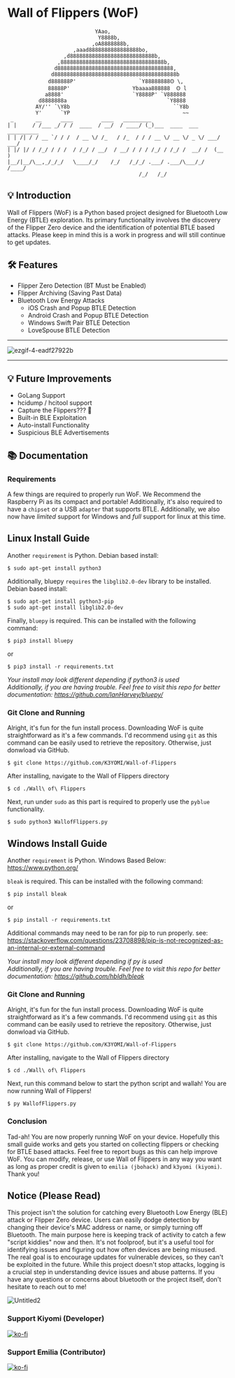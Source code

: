 # Wall of Flippers (WoF)
                                YAao,                            
                                 Y8888b, 
                               ,oA8888888b,      
                         ,aaad8888888888888888bo,   
                      ,d888888888888888888888888888b,               
                    ,888888888888888888888888888888888b,            
                   d8888888888888888888888888888888888888,           
                  d888888888888888888888888888888888888888b                 
                 d888888P'                    `Y88888888Ꙩ \,             
                 88888P'                    Ybaaaa888888  Ꙩ l          
                a8888'                      `Y8888P' `V888888    
              d8888888a                                `Y8888           
             AY/'' `\Y8b                                 ``Y8b
             Y'      `YP                                    ~~
     _       __      ____         ____   _________                           
    | |     / /___ _/ / /  ____  / __/  / ____/ (_)___  ____  ___  __________
    | | /| / / __ `/ / /  / __ \/ /_   / /_  / / / __ \/ __ \/ _ \/ ___/ ___/
    | |/ |/ / /_/ / / /  / /_/ / __/  / __/ / / / /_/ / /_/ /  __/ /  (__  ) 
    |__/|__/\__,_/_/_/   \____/_/    /_/   /_/_/ .___/ .___/\___/_/  /____/ 
                                              /_/   /_/

## 💡 Introduction
Wall of Flippers (WoF) is a Python based project designed for Bluetooth Low Energy (BTLE) exploration. Its primary functionality involves the discovery of the Flipper Zero device and the identification of potential BTLE based attacks.
Please keep in mind this is a work in progress and will still continue to get updates.


## 🛠️ Features
- Flipper Zero Detection (BT Must be Enabled)
- Flipper Archiving (Saving Past Data)
- Bluetooth Low Energy Attacks
  - iOS Crash and Popup BTLE Detection
  - Android Crash and Popup BTLE Detection
  - Windows Swift Pair BTLE Detection
  - LoveSpouse BTLE Detection
_______
![ezgif-4-eadf27922b](https://github.com/K3YOMI/Wall-of-Flippers/assets/54733885/9e0aeef5-962e-4e0c-b4d5-0b6163441c5c)
_______

## 💡 Future Improvements
- GoLang Support
- hcidump / hcitool support
- Capture the Flippers??? 👀
- Built-in BLE Exploitation
- Auto-install Functionality
- Suspicious BLE Advertisements


## 📚 Documentation


### Requirements
A few things are required to properly run WoF. We Recommend the Raspberry Pi as its compact and portable! Additionally, it's also required to have a `chipset` or a USB `adapter` that supports BTLE.
Additionally, we also now have *limited* support for Windows and *full* support for linux at this time. 

## Linux Install Guide

Another `requirement` is Python. Debian based install:

    $ sudo apt-get install python3

Additionally, bluepy `requires` the `libglib2.0-dev` library to be installed. Debian based install:

    $ sudo apt-get install python3-pip 
    $ sudo apt-get install libglib2.0-dev

Finally, `bluepy` is required. This can be installed with the following command:

    $ pip3 install bluepy
    
  or
  
    $ pip3 install -r requirements.txt

*Your install may look different depending if python3 is used*\
*Additionally, if you are having trouble. Feel free to visit this repo for better documentation: https://github.com/IanHarvey/bluepy/*



### Git Clone and Running
  Alright, it's fun for the fun install process. Downloading WoF is quite straightforward as it's a few commands. 
  I'd recommend using `git` as this command can be easily used to retrieve the repository. Otherwise, just donwload via GitHub.

    $ git clone https://github.com/K3YOMI/Wall-of-Flippers

  After installing, navigate to the Wall of Flippers directory

    $ cd ./Wall\ of\ Flippers

  Next, run under `sudo` as this part is required to properly use the `pyblue` functionality.

    $ sudo python3 WallofFlippers.py 



## Windows Install Guide
  Another `requirement` is Python. Windows Based Below:\
  https://www.python.org/

  `bleak` is required. This can be installed with the following command:

    $ pip install bleak 

  or
  
    $ pip install -r requirements.txt

  Additional commands may need to be ran for pip to run properly. see: https://stackoverflow.com/questions/23708898/pip-is-not-recognized-as-an-internal-or-external-command

  *Your install may look different depending if py is used*\
  *Additionally, if you are having trouble. Feel free to visit this repo for better documentation: https://github.com/hbldh/bleak*

  ### Git Clone and Running
  Alright, it's fun for the fun install process. Downloading WoF is quite straightforward as it's a few commands. 
  I'd recommend using `git` as this command can be easily used to retrieve the repository. Otherwise, just donwload via GitHub.
  
    $ git clone https://github.com/K3YOMI/Wall-of-Flippers
    
  After installing, navigate to the Wall of Flippers directory
  
    $ cd ./Wall\ of\ Flippers

  Next, run this command below to start the python script and wallah! You are now running Wall of Flippers!

    $ py WallofFlippers.py 


  ### Conclusion
  
  Tad-ah! You are now properly running WoF on your device. Hopefully this small guide works and gets you started on collecting flippers or checking for
  BTLE based attacks. Feel free to report bugs as this can help improve WoF. You can modify, release, or use Wall of Flippers in any way you want
  as long as proper credit is given to `emilia (jbohack)` and `k3yomi (kiyomi)`. Thank you!


  ## Notice (Please Read)
  This project isn't the solution for catching every Bluetooth Low Energy (BLE) attack or Flipper Zero device. Users can easily dodge detection by changing their device's MAC address or name, or simply turning off Bluetooth. The main purpose here is keeping track of activity to catch a few "script kiddies" now and then. It's not foolproof, but it's a useful tool for identifying issues and figuring out how often devices are being misused. The real goal is to encourage updates for vulnerable devices, so they can't be exploited in the future. While this project doesn't stop attacks, logging is a crucial step in understanding device issues and abuse patterns. If you have any questions or concerns about bluetooth or the project itself, don't hesitate to reach out to me!

  
![Untitled2](https://github.com/K3YOMI/Wall-of-Flippers/assets/54733885/a146acc6-7786-4406-b818-36a48b29473d)

### Support Kiyomi (Developer)
[![ko-fi](https://ko-fi.com/img/githubbutton_sm.svg)](https://ko-fi.com/k3yomi)
### Support Emilia (Contributor)
[![ko-fi](https://ko-fi.com/img/githubbutton_sm.svg)](https://ko-fi.com/emilia0001)



